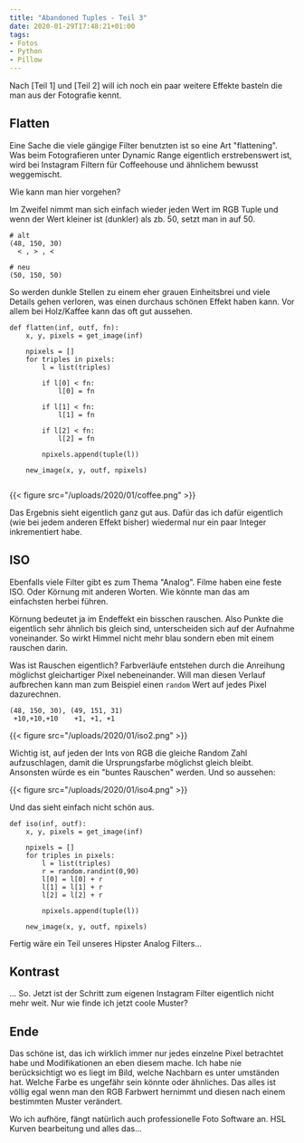 ```yaml
---
title: "Abandoned Tuples - Teil 3"
date: 2020-01-29T17:48:21+01:00
tags:
- Fotos
- Python
- Pillow
---
```


Nach [Teil 1] und [Teil 2] will ich noch ein paar weitere Effekte basteln die man aus
der Fotografie kennt.

## Flatten

Eine Sache die viele gängige Filter benutzten ist so eine Art
"flattening". Was beim Fotografieren unter Dynamic Range eigentlich
erstrebenswert ist, wird bei Instagram Filtern für Coffeehouse und ähnlichem
bewusst weggemischt.

Wie kann man hier vorgehen?

Im Zweifel nimmt man sich einfach wieder jeden Wert im RGB Tuple und wenn der
Wert kleiner ist (dunkler) als zb. 50, setzt man in auf 50.

```
# alt
(48, 150, 30)
  < , > , <

# neu
(50, 150, 50)
```

So werden dunkle Stellen zu einem eher grauen Einheitsbrei und viele Details
gehen verloren, was einen durchaus schönen Effekt haben kann. Vor allem bei
Holz/Kaffee kann das oft gut aussehen.

```
def flatten(inf, outf, fn):
    x, y, pixels = get_image(inf)

    npixels = []
    for triples in pixels:
        l = list(triples)

        if l[0] < fn:
            l[0] = fn

        if l[1] < fn:
            l[1] = fn

        if l[2] < fn:
            l[2] = fn

        npixels.append(tuple(l))

    new_image(x, y, outf, npixels)


```

{{< figure src="/uploads/2020/01/coffee.png" >}}

Das Ergebnis sieht eigentlich ganz gut aus. Dafür das ich dafür eigentlich
(wie bei jedem anderen Effekt bisher) wiedermal nur ein paar Integer
inkrementiert habe.

## ISO

Ebenfalls viele Filter gibt es zum Thema "Analog". Filme haben eine feste
ISO. Oder Körnung mit anderen Worten. Wie könnte man das am einfachsten
herbei führen.

Körnung bedeutet ja im Endeffekt ein bisschen rauschen. Also Punkte die
eigentlich sehr ähnlich bis gleich sind, unterscheiden sich auf der Aufnahme
voneinander. So wirkt Himmel nicht mehr blau sondern eben mit einem rauschen
darin.

Was ist Rauschen eigentlich? Farbverläufe entstehen durch die Anreihung
möglichst gleichartiger Pixel nebeneinander. Will man diesen Verlauf
aufbrechen kann man zum Beispiel einen `random` Wert auf jedes Pixel
dazurechnen.

```
(48, 150, 30), (49, 151, 31)
 +10,+10,+10    +1, +1, +1
```

{{< figure src="/uploads/2020/01/iso2.png" >}}

Wichtig ist, auf jeden der Ints von RGB die gleiche Random Zahl
aufzuschlagen, damit die Ursprungsfarbe möglichst gleich bleibt. Ansonsten
würde es ein "buntes Rauschen" werden. Und so aussehen:

{{< figure src="/uploads/2020/01/iso4.png" >}}

Und das sieht einfach nicht schön aus.

```
def iso(inf, outf):
    x, y, pixels = get_image(inf)

    npixels = []
    for triples in pixels:
        l = list(triples)
        r = random.randint(0,90)
        l[0] = l[0] + r
        l[1] = l[1] + r
        l[2] = l[2] + r

        npixels.append(tuple(l))

    new_image(x, y, outf, npixels)
```

Fertig wäre ein Teil unseres Hipster Analog Filters...

## Kontrast

... So. Jetzt ist der Schritt zum eigenen Instagram Filter eigentlich nicht
mehr weit. Nur wie finde ich jetzt coole Muster?


## Ende

Das schöne ist, das ich wirklich immer nur jedes einzelne Pixel betrachtet
habe und Modifikationen an eben diesem mache. Ich habe nie berücksichtigt wo
es liegt im Bild, welche Nachbarn es unter umständen hat. Welche Farbe es
ungefähr sein könnte oder ähnliches. Das alles ist völlig egal wenn man den
RGB Farbwert hernimmt und diesen nach einem bestimmten Muster verändert.

Wo ich aufhöre, fängt natürlich auch professionelle Foto Software an. HSL
Kurven bearbeitung und alles das...
